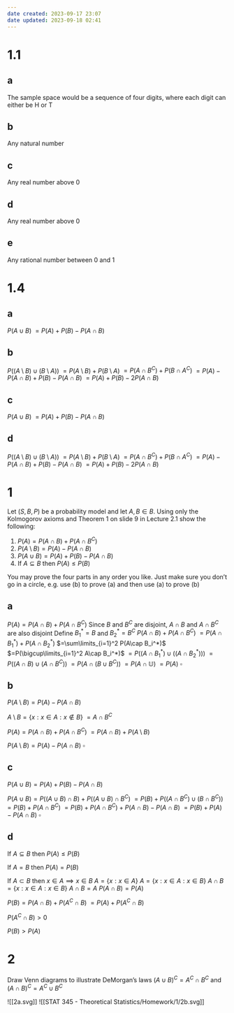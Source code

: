 ```yaml
---
date created: 2023-09-17 23:07
date updated: 2023-09-18 02:41
---
```


# 1.1

## a

The sample space would be a sequence of four digits, where each digit can either be H or T

## b

Any natural number

## c

Any real number above 0

## d

Any real number above 0

## e

Any rational number between 0 and 1

# 1.4

## a

$P(A\cup B)$
$=P(A)+P(B)-P(A\cap B)$

## b

$P((A\setminus B)\cup(B\setminus A))$
$=P(A\setminus B)+P(B\setminus A)$
$=P(A\cap B^C)+P(B\cap A^C)$
$=P(A)-P(A\cap B)+P(B)-P(A\cap B)$
$=P(A)+P(B)-2P(A\cap B)$

## c

$P(A\cup B)$
$=P(A)+P(B)-P(A\cap B)$

## d

$P((A\setminus B)\cup(B\setminus A))$
$=P(A\setminus B)+P(B\setminus A)$
$=P(A\cap B^C)+P(B\cap A^C)$
$=P(A)-P(A\cap B)+P(B)-P(A\cap B)$
$=P(A)+P(B)-2P(A\cap B)$

# 1

Let $(S, B, P)$ be a probability model and let $A, B\in B$. Using only the Kolmogorov axioms and Theorem 1 on slide 9 in Lecture 2.1 show the following:

1. $P(A) = P (A \cap B) + P (A \cap B^C)$
2. $P(A\setminus B)=P(A)-P(A\cap B)$
3. $P(A\cup B)=P(A)+P(B)-P(A\cap B)$
4. If $A\subseteq B$ then $P(A)\le P(B)$

You may prove the four parts in any order you like. Just make sure you don’t go in a circle, e.g. use (b) to prove (a) and then use (a) to prove (b)

## a

$P(A) = P (A \cap B) + P (A \cap B^C)$
Since $B$ and $B^C$ are disjoint, $A\cap B$ and $A\cap B^C$ are also disjoint
Define $B_1^*=B$ and $B_2^*=B^C$
$P(A\cap B)+P(A\cap B^C)$
$=P(A\cap B_1^*)+P(A\cap B_2^*)$
$=\sum\limits_{i=1}^2 P(A\cap B_i^*)$
$=P(\bigcup\limits_{i=1}^2 A\cap B_i^*)$
$=P((A\cap B_1^*)\cup((A\cap B_2^*)))$
$=P((A\cap B)\cup(A\cap B^C))$
$=P(A\cap(B\cup B^C))$
$=P(A\cap\mathbb{U})$
$=P(A)$
$\square$

## b

$P(A\setminus B)=P(A)-P(A\cap B)$

$A\setminus B=\{x:x\in A : x\notin B\}$
$=A\cap B^C$

$P(A) = P (A \cap B) + P (A \cap B^C)$
$=P(A\cap B)+P(A\setminus B)$

$P(A\setminus B)=P(A)-P(A\cap B)$
$\square$
## c

$P(A\cup B)=P(A)+P(B)-P(A\cap B)$

$P(A\cup B)=P((A\cup B)\cap B)+P((A\cup B)\cap B^C)$
$=P(B)+P((A\cap B^C)\cup (B\cap B^C))$
$=P(B)+P(A\cap B^C)$
$=P(B)+P(A\cap B^C)+P(A\cap B)-P(A\cap B)$
$=P(B)+P(A)-P(A\cap B)$
$\square$

## d

If $A\subseteq B$ then $P(A)\le P(B)$

If $A=B$ then $P(A)=P(B)$

If $A\subset B$ then $x\in A\implies x\in B$
$A=\{x:x\in A\}$
$A=\{x:x\in A:x\in B\}$
$A\cap B=\{x:x\in A:x\in B\}$
$A\cap B=A$
$P(A\cap B)=P(A)$

$P(B)=P(A\cap B)+P(A^C\cap B)$
$=P(A)+P(A^C\cap B)$

$P(A^C\cap B)>0$

$P(B)>P(A)$

# 2

Draw Venn diagrams to illustrate DeMorgan’s laws
$(A\cup B)^C=A^C\cap B^C$ and $(A\cap B)^C=A^C\cup B^C$

![[2a.svg]]
![[STAT 345 - Theoretical Statistics/Homework/1/2b.svg]]